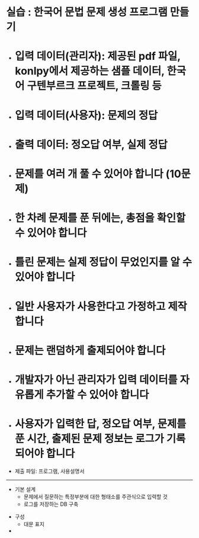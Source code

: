 # 실습 : 한국어 문법 문제 생성 프로그램 만들기

- # 입력 데이터(관리자): 제공된 pdf 파일, konlpy에서 제공하는 샘플 데이터, 한국어 구텐부르크 프로젝트, 크롤링 등
- # 입력 데이터(사용자): 문제의 정답
- # 출력 데이터: 정오답 여부, 실제 정답
- # 문제를 여러 개 풀 수 있어야 합니다 (10문제)
- # 한 차례 문제를 푼 뒤에는, 총점을 확인할 수 있어야 합니다
- # 틀린 문제는 실제 정답이 무었인지를 알 수 있어야 합니다
- # 일반 사용자가 사용한다고 가정하고 제작합니다
- # 문제는 랜덤하게 출제되어야 합니다
- # 개발자가 아닌 관리자가 입력 데이터를 자유롭게 추가할 수 있어야 합니다
- # 사용자가 입력한 답, 정오답 여부, 문제를 푼 시간, 출제된 문제 정보는 로그가 기록되어야 합니다
- 제출 파일: 프로그램, 사용설명서

---

- 기본 설계
  - 문제에서 질문하는 특정부분에 대한 형태소를 주관식으로 입력할 것
  - 로그를 저장하는 DB 구축

* 구성
  - 대문 표지
*
